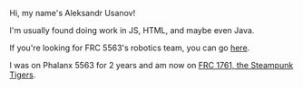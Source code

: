 Hi, my name's Aleksandr Usanov! 

I'm usually found doing work in JS, HTML, and maybe even Java.

If you're looking for FRC 5563's robotics team, you can go [here](https://github.com/phalanx-5563).

I was on Phalanx 5563 for 2 years and am now on [FRC 1761, the Steampunk Tigers](https://github.com/FRC1761).
